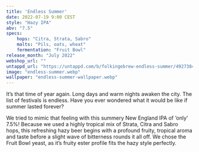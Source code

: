 ```yaml
---
title: 'Endless Summer'
date: 2022-07-19 9:00 CEST
style: "Hazy IPA"
abv: "7.5"
specs:
    hops: "Citra, Strata, Sabro"
    malts: "Pils, oats, wheat"
    fermentation: "Fruit Bowl"
release_month: "July 2022"
webshop_url: ""
untappd_url: "https://untappd.com/b/folkingebrew-endless-summer/4927384"
image: "endless-summer.webp"
wallpaper: "endless-summer-wallpaper.webp"
---
```


It’s that time of year again. Long days and warm nights awaken the city. The list of festivals is endless. Have you ever wondered what it would be like if summer lasted forever?

We tried to mimic that feeling with this summery New England IPA of ‘only’ 7.5%! Because we used a highly tropical mix of Strata, Citra and Sabro hops, this refreshing hazy beer begins with a profound fruity, tropical aroma and taste before a slight wave of bitterness rounds it all off. We chose the Fruit Bowl yeast, as it’s fruity ester profile fits the hazy style perfectly.